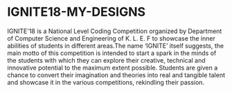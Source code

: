 # IGNITE18-MY-DESIGNS

<p>IGNITE'18 is a National Level Coding Competition organized by Department of Computer Science and Engineering of K. L. E. F 
to showcase the inner abilities of students in different areas.The name ‘IGNITE’ itself suggests, 
the main motto of this competition is intended to start a spark in the minds of the students
with which they can explore their creative, technical and innovative potential to the maximum extent possible.
Students are given a chance to convert their imagination and theories into real and tangible talent 
and showcase it in the various competitions, rekindling their passion.</p>
